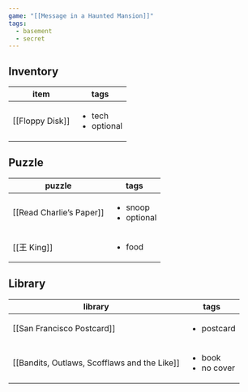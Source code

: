 ```yaml
---
game: "[[Message in a Haunted Mansion]]"
tags:
  - basement
  - secret
---
```

## Inventory

<!-- QueryToSerialize: Table WITHOUT ID file.link as item, tags from "content/03 MHM/Inventory" where contains(environment,  [[]]) -->
<!-- SerializedQuery: Table WITHOUT ID file.link as item, tags from "content/03 MHM/Inventory" where contains(environment,  [[]]) -->

| item                                                     | tags                                    |
| -------------------------------------------------------- | --------------------------------------- |
| [[Floppy Disk]] | <ul><li>tech</li><li>optional</li></ul> |
<!-- SerializedQuery END -->

## Puzzle
<!-- QueryToSerialize: Table WITHOUT ID file.link as puzzle, tags from "content/03 MHM/Puzzles" where contains(environment,  [[]]) sort tags desc -->
<!-- SerializedQuery: Table WITHOUT ID file.link as puzzle, tags from "content/03 MHM/Puzzles" where contains(environment,  [[]]) sort tags desc -->

| puzzle                                                                   | tags                                     |
| ------------------------------------------------------------------------ | ---------------------------------------- |
| [[Read Charlie’s Paper]] | <ul><li>snoop</li><li>optional</li></ul> |
| [[王 King]]                       | <ul><li>food</li></ul>                   |
<!-- SerializedQuery END -->

## Library
<!-- QueryToSerialize: Table WITHOUT ID file.link as library, tags from "content/03 MHM/Library" where contains(environment,  [[]]) sort tags desc -->
<!-- SerializedQuery: Table WITHOUT ID file.link as library, tags from "content/03 MHM/Library" where contains(environment,  [[]]) sort tags desc -->

| library                                                                                                          | tags                                    |
| ---------------------------------------------------------------------------------------------------------------- | --------------------------------------- |
| [[San Francisco Postcard]]                                     | <ul><li>postcard</li></ul>              |
| [[Bandits, Outlaws, Scofflaws and the Like]] | <ul><li>book</li><li>no cover</li></ul> |
<!-- SerializedQuery END -->

